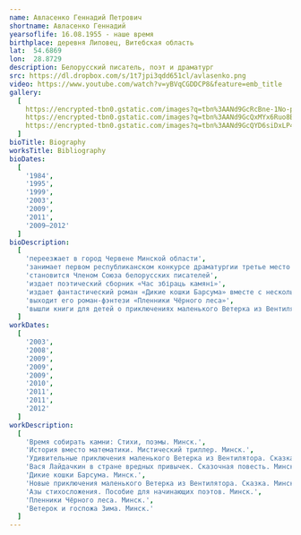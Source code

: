 ```yaml
---
name: Авласенко Геннадий Петрович
shortname: Авласенко Геннадий
yearsoflife: 16.08.1955 - наше время
birthplace: деревня Липовец, Витебская область 
lat:  54.6869
lon:  28.8729
description: Белорусский писатель, поэт и драматург
src: https://dl.dropbox.com/s/1t7jpi3qdd651cl/avlasenko.png
video: https://www.youtube.com/watch?v=yBVqCGDDCP8&feature=emb_title
gallery:
  [
    https://encrypted-tbn0.gstatic.com/images?q=tbn%3AANd9GcRcBne-1No-pDqXBzgpEZA9cbZylKwAd7qQ1I3wXwh5U3xS37zh,
    https://encrypted-tbn0.gstatic.com/images?q=tbn%3AANd9GcQxMYx6Ruo8BpJ9xYSgelkqlvjVebMcESvaIs3u6GaQl79hOCEM,
    https://encrypted-tbn0.gstatic.com/images?q=tbn%3AANd9GcQYD6siDxLP43CJaBSzcsXhjpVKmW_ln16-k3bJkqNiN9C4ktrr,
  ]
bioTitle: Biography
worksTitle: Bibliography
bioDates: 
  [
    '1984',
    '1995',
    '1999',
    '2003',
    '2009',
    '2011',
    '2009—2012'
  ]
bioDescription: 
  [
  	'переезжает в город Червене Минской области',
    'занимает первом республиканском конкурсе драматургии третье место среди пьес для детских театров со своей самой первой пьесой «Новые приключения Колобка»',
    'становится Членом Союза белорусских писателей',
    'издает поэтический сборник «Час збіраць камяні»',
    'издает фантастический роман «Дикие кошки Барсума» вместе с несколькими рассказами',
    'выходит его роман-фэнтези «Пленники Чёрного леса»',
    'вышли книги для детей о приключениях маленького Ветерка из Вентилятора «Удивительные приключения маленького Ветерка из Вентилятора», «Новые приключения Ветерка из Вентилятора» и «Ветерок и госпожа Зима»',
  ]
workDates: 
  [
    '2003',
    '2008',
    '2009',
    '2009',
    '2009',
    '2010',
    '2011',
    '2011',
    '2012'
  ]
workDescription: 
  [
    'Время собирать камни: Стихи, поэмы. Минск.',
    'История вместо математики. Мистический триллер. Минск.',
    'Удивительные приключения маленького Ветерка из Вентилятора. Сказка. Минск.',
    'Вася Лайдачкин в стране вредных привычек. Сказочная повесть. Минск.',
    'Дикие кошки Барсума. Минск.',
    'Новые приключения маленького Ветерка из Вентилятора. Сказка. Минск.',
    'Азы стихосложения. Пособие для начинающих поэтов. Минск.',
    'Пленники Чёрного леса. Минск.',
    'Ветерок и госпожа Зима. Минск.'
  ]
---
```

